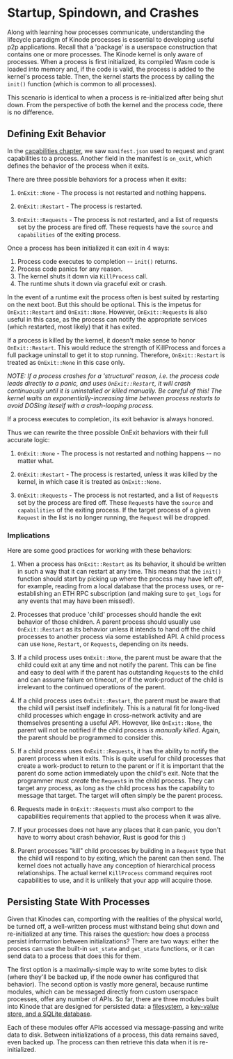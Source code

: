 # Startup, Spindown, and Crashes

Along with learning how processes communicate, understanding the lifecycle paradigm of Kinode processes is essential to developing useful p2p applications.
Recall that a 'package' is a userspace construction that contains one or more processes.
The Kinode kernel is only aware of processes.
When a process is first initialized, its compiled Wasm code is loaded into memory and, if the code is valid, the process is added to the kernel's process table.
Then, the kernel starts the process by calling the `init()` function (which is common to all processes).

This scenario is identical to when a process is re-initialized after being shut down. From the perspective of both the kernel and the process code, there is no difference.

## Defining Exit Behavior

In the [capabilities chapter](./capabilities.md), we saw `manifest.json` used to request and grant capabilities to a process. Another field in the manifest is `on_exit`, which defines the behavior of the process when it exits.

There are three possible behaviors for a process when it exits:

1. `OnExit::None` - The process is not restarted and nothing happens.

2. `OnExit::Restart` - The process is restarted.

3. `OnExit::Requests` - The process is not restarted, and a list of requests set by the process are fired off. These requests have the `source` and `capabilities` of the exiting process.

Once a process has been initialized it can exit in 4 ways:

1. Process code executes to completion -- `init()` returns.
2. Process code panics for any reason.
3. The kernel shuts it down via `KillProcess` call.
4. The runtime shuts it down via graceful exit or crash.

In the event of a runtime exit the process often is best suited by restarting on the next boot. But this should be optional. This is the impetus for `OnExit::Restart` and `OnExit::None`. However, `OnExit::Requests` is also useful in this case, as the process can notify the appropriate services (which restarted, most likely) that it has exited.

If a process is killed by the kernel, it doesn't make sense to honor `OnExit::Restart`. This would reduce the strength of KillProcess and forces a full package uninstall to get it to stop running. Therefore, `OnExit::Restart` is treated as `OnExit::None` in this case only.

*NOTE: If a process crashes for a 'structural' reason, i.e. the process code leads directly to a panic, and uses `OnExit::Restart`, it will crash continuously until it is uninstalled or killed manually.
Be careful of this!
The kernel waits an exponentially-increasing time between process restarts to avoid DOSing iteself with a crash-looping process.*

If a process executes to completion, its exit behavior is always honored.

Thus we can rewrite the three possible OnExit behaviors with their full accurate logic:

1. `OnExit::None` - The process is not restarted and nothing happens -- no matter what.

2. `OnExit::Restart` - The process is restarted, unless it was killed by the kernel, in which case it is treated as `OnExit::None`.

3. `OnExit::Requests` - The process is not restarted, and a list of `Request`s set by the process are fired off. These `Request`s have the `source` and `capabilities` of the exiting process. If the target process of a given `Request` in the list is no longer running, the `Request` will be dropped.


### Implications

Here are some good practices for working with these behaviors:

1. When a process has `OnExit::Restart` as its behavior, it should be written in such a way that it can restart at any time. This means that the `init()` function should start by picking up where the process may have left off, for example, reading from a local database that the process uses, or re-establishing an ETH RPC subscription (and making sure to `get_logs` for any events that may have been missed!).

2. Processes that produce 'child' processes should handle the exit behavior of those children. A parent process should usually use `OnExit::Restart` as its behavior unless it intends to hand off the child processes to another process via some established API. A child process can use `None`, `Restart`, or `Requests`, depending on its needs.

3. If a child process uses `OnExit::None`, the parent must be aware that the child could exit at any time and not notify the parent. This can be fine and easy to deal with if the parent has outstanding `Request`s to the child and can assume failure on timeout, or if the work-product of the child is irrelevant to the continued operations of the parent.

4. If a child process uses `OnExit::Restart`, the parent must be aware that the child will persist itself indefinitely. This is a natural fit for long-lived child processes which engage in cross-network activity and are themselves presenting a useful API. However, like `OnExit::None`, the parent will not be notified if the child process *is manually killed*. Again, the parent should be programmed to consider this.

5. If a child process uses `OnExit::Requests`, it has the ability to notify the parent process when it exits. This is quite useful for child processes that create a work-product to return to the parent or if it is important that the parent do some action immediately upon the child's exit. Note that the programmer must *create* the `Request`s in the child process. They can target any process, as long as the child process has the capability to message that target. The target will often simply be the parent process.

6. Requests made in `OnExit::Requests` must also comport to the capabilities requirements that applied to the process when it was alive.

7. If your processes does not have any places that it can panic, you don't have to worry about crash behavior, Rust is good for this :)

8. Parent processes "kill" child processes by building in a `Request` type that the child will respond to by exiting, which the parent can then send. The kernel does not actually have any conception of hierarchical process relationships. The actual kernel `KillProcess` command requires root capabilities to use, and it is unlikely that your app will acquire those.

## Persisting State With Processes

Given that Kinodes can, comporting with the realities of the physical world, be turned off, a well-written process must withstand being shut down and re-initialized at any time.
This raises the question: how does a process persist information between initializations?
There are two ways: either the process can use the built-in `set_state` and `get_state` functions, or it can send data to a process that does this for them.

The first option is a maximally-simple way to write some bytes to disk (where they'll be backed up, if the node owner has configured that behavior).
The second option is vastly more general, because runtime modules, which can be messaged directly from custom userspace processes, offer any number of APIs.
So far, there are three modules built into Kinode that are designed for persisted data: a [filesystem](../files.md), a [key-value store, and a SQLite database](../databases.md).

Each of these modules offer APIs accessed via message-passing and write data to disk.
Between initializations of a process, this data remains saved, even backed up.
The process can then retrieve this data when it is re-initialized.
